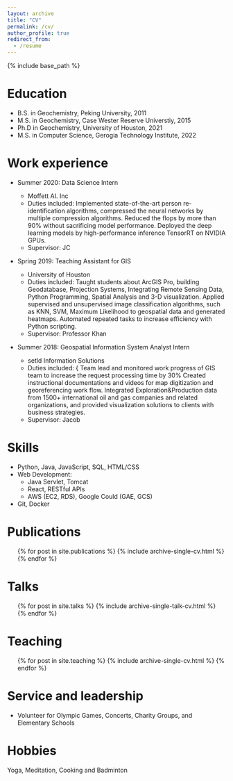 ```yaml
---
layout: archive
title: "CV"
permalink: /cv/
author_profile: true
redirect_from:
  - /resume
---
```


{% include base_path %}

Education
======
* B.S. in Geochemistry, Peking University, 2011
* M.S. in Geochemistry, Case Wester Reserve Universtiy, 2015
* Ph.D in Geochemistry, University of Houston, 2021
* M.S. in Computer Science, Gerogia Technology Institute, 2022

Work experience
======
* Summer 2020: Data Science Intern
  * Moffett AI. Inc
  * Duties included: Implemented state-of-the-art person re-identification algorithms, compressed the neural networks by
multiple compression algorithms. Reduced the flops by more than 90% without sacrificing model performance. Deployed the deep learning models by high-performance inference TensorRT on NVIDIA GPUs.
  * Supervisor: JC

* Spring 2019: Teaching Assistant for GIS
  * University of Houston
  * Duties included: Taught students about ArcGIS Pro, building Geodatabase, Projection Systems, Integrating Remote Sensing Data, Python Programming, Spatial Analysis and 3-D visualization. Applied supervised and unsupervised image classification algorithms, such as KNN, SVM, Maximum Likelihood to geospatial data and generated heatmaps. Automated repeated tasks to increase efficiency with Python scripting.
  * Supervisor: Professor Khan

* Summer 2018: Geospatial Information System Analyst Intern
  * setld Information Solutions
  * Duties included: { Team lead and monitored work progress of GIS team to increase the request processing time by 30% Created instructional documentations and videos for map digitization and georeferencing work flow. Integrated Exploration&Production data from 1500+ international oil and gas companies and related organizations, and provided visualization solutions to clients with business strategies.
  * Supervisor: Jacob
  
Skills
======
* Python, Java, JavaScript, SQL, HTML/CSS
* Web Development:
  * Java Servlet, Tomcat
  * React,  RESTful APIs
  * AWS (EC2, RDS), Google Could (GAE, GCS)
* Git, Docker

Publications
======
  <ul>{% for post in site.publications %}
    {% include archive-single-cv.html %}
  {% endfor %}</ul>
  
Talks
======
  <ul>{% for post in site.talks %}
    {% include archive-single-talk-cv.html %}
  {% endfor %}</ul>
  
Teaching
======
  <ul>{% for post in site.teaching %}
    {% include archive-single-cv.html %}
  {% endfor %}</ul>
  
Service and leadership
======
* Volunteer for Olympic Games, Concerts, Charity Groups, and Elementary Schools

Hobbies
======
Yoga, Meditation, Cooking and Badminton
